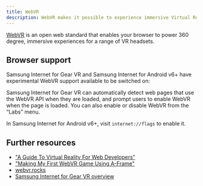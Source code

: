 ```yaml
---
title: WebVR
description: WebVR makes it possible to experience immersive Virtual Reality in your browser
---
```

[WebVR](https://w3c.github.io/webvr/) is an open web standard that enables your browser to power 360 degree, immersive experiences for a range of VR headsets.

## Browser support

Samsung Internet for Gear VR and Samsung Internet for Android v6+ have experimental WebVR support available to be switched on:

Samsung Internet for Gear VR can automatically detect web pages that use the WebVR API when they are loaded, and prompt users to enable WebVR when the page is loaded. You can also enable or disable WebVR from the “Labs” menu. 

In Samsung Internet for Android v6+, visit `internet://flags` to enable it.

## Further resources

* ["A Guide To Virtual Reality For Web Developers"](https://www.smashingmagazine.com/2017/09/guide-virtual-reality-web-developers/)
* ["Making My First WebVR Game Using A-Frame"](https://medium.com/samsung-internet-dev/making-my-first-webvr-game-using-a-frame-d8096bfca28)
* [webvr.rocks](https://webvr.rocks/)
* [Samsung Internet for Gear VR overview](http://developer.samsung.com/internet#gearvr-overview)
